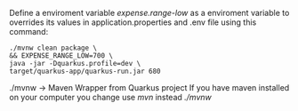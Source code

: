 Define a enviroment variable <i>expense.range-low</i> as a enviroment variable to overrides its values in application.properties and .env file using this command:

```
./mvnw clean package \
&& EXPENSE_RANGE_LOW=700 \
java -jar -Dquarkus.profile=dev \
target/quarkus-app/quarkus-run.jar 680
```

./mvnw -> Maven Wrapper from Quarkus project
If you have maven installed on your computer you change use <i>mvn</i> instead <i>./mvnw</i>
